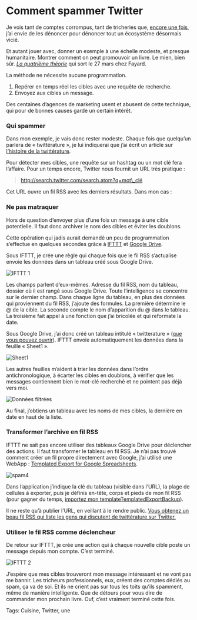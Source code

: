 # Comment spammer Twitter

Je vois tant de comptes corrompus, tant de tricheries que, [encore une fois](http://blog.tcrouzet.com/2009/09/24/qui-a-la-plus-grosse-quequette-sur-twitter/), j’ai envie de les dénoncer pour dénoncer tout un écosystème désormais vicié.

Et autant jouer avec, donner un exemple à une échelle modeste, et presque humanitaire. Montrer comment on peut promouvoir un livre. Le mien, bien sûr. [*La quatrième théorie*](http://blog.tcrouzet.com/la-quatrieme-theorie/) qui sort le 27 mars chez Fayard.

La méthode ne nécessite aucune programmation.

1. Repérer en temps réel les cibles avec une requête de recherche.
2. Envoyez aux cibles un message.

Des centaines d’agences de marketing usent et abusent de cette technique, qui pour de bonnes causes garde un certain intérêt.

### Qui spammer

Dans mon exemple, je vais donc rester modeste. Chaque fois que quelqu’un parlera de « twittérature », je lui indiquerai que j’ai écrit un article sur [l’histoire de la twittérature](http://blog.tcrouzet.com/la-quatrieme-theorie/la-quatrieme-theorie-liens/).

Pour détecter mes cibles, une requête sur un hashtag ou un mot clé fera l’affaire. Pour un temps encore, Twitter nous fournit un URL très pratique :

> http://search.twitter.com/search.atom?q=mot\_clé

Cet URL ouvre un fil RSS avec les derniers résultats. Dans mon cas :

> 

### Ne pas matraquer

Hors de question d’envoyer plus d’une fois un message à une cible potentielle. Il faut donc archiver le nom des cibles et éviter les doublons.

Cette opération qui jadis aurait demandé un peu de programmation s’effectue en quelques secondes grâce à [IFTTT](https://ifttt.com) et [Google Drive](https://drive.google.com/).

Sous IFTTT, je crée une règle qui chaque fois que le fil RSS s’actualise envoie les données dans un tableau créé sous Google Drive.

![IFTTT 1](http://blog.tcrouzet.comhttps://tcrouzet.com/images_tc/2013/02/spam1.png)

Les champs parlent d’eux-mêmes. Adresse du fil RSS, nom du tableau, dossier où il est rangé sous Google Drive. Toute l’intelligence se concentre sur le dernier champ. Dans chaque ligne du tableau, en plus des données qui proviennent du fil RSS, j’ajoute des formules. La première détermine le @ de la cible. La seconde compte le nom d’apparition du @ dans le tableau. La troisième fait appel à une fonction que j’ai bricolée et qui reformate la date.

Sous Google Drive, j’ai donc créé un tableau intitulé « twitterature » ([que vous pouvez ouvrir](https://docs.google.com/spreadsheet/ccc?key=0AiBY7ykSG8t6dFZYOVFaSjB3cHpZYnVZZTU1bjFzNmc&usp=sharing)). IFTTT envoie automatiquement les données dans la feuille « Sheet1 ».

![Sheet1](http://blog.tcrouzet.comhttps://tcrouzet.com/images_tc/2013/02/spam2.png)

Les autres feuilles m’aident à trier les données dans l’ordre antichronologique, à écarter les cibles en doublons, à vérifier que les messages contiennent bien le mot-clé recherché et ne pointent pas déjà vers moi.

![Données filtrées](http://blog.tcrouzet.comhttps://tcrouzet.com/images_tc/2013/02/spam3.png)

Au final, j’obtiens un tableau avec les noms de mes cibles, la dernière en date en haut de la liste.

### Transformer l’archive en fil RSS

IFTTT ne sait pas encore utiliser des tableaux Google Drive pour déclencher des actions. Il faut transformer le tableau en fil RSS. Je n’ai pas trouvé comment créer un fil propre directement avec Google, j’ai utilisé une WebApp : [Templated Export for Google Spreadsheets](http://mashe.hawksey.info/2012/08/templated-export-for-google-spreadsheets/).

![spam4](http://blog.tcrouzet.comhttps://tcrouzet.com/images_tc/2013/02/spam4.png)

Dans l’application j’indique la clé du tableau (visible dans l’URL), la plage de cellules à exporter, puis je définis en-tête, corps et pieds de mon fil RSS (pour gagner du temps, [importez mon templateTemplatedExportBackup](http://blog.tcrouzet.comhttps://tcrouzet.com/images_tc/2013/02/TemplatedExportBackup.zip)).

Il ne reste qu’à publier l’URL, en veillant à le rendre public. [Vous obtenez un beau fil RSS qui liste les gens qui discutent de twittérature sur Twitter.](https://script.googleusercontent.com/a/macros/tcrouzet.com/echo?user_content_key=9Fk0aZtiJrx7JX25RI7xTKHNotApQWsPiTSugDPDBBgYXYzt6BrMIRX9JkX_Q27m6pjhS-4usPsZupWu27vELzsTJnCSb4xmOJmA1Yb3SEsKFZqtv3DaNYcMrmhZHmUMi80zadyHLKDuE4OM1Xou3CbWYcfMZpSH68n4RAo2RJyLoX8PfsiHKZ9sFnGLq3KJS8Lji8e3XvdzTgdPpJyKweAsE8hrKypHYAp_lQqK7-A6hKWAkHqsuc9yOkEvUYC_7BGWuhy35Hev6_VAgtvYnnX0za6dEiW5Ml0Z3HohRVhbv2QsER5KXw&lib=MGlh2xigtvLKmIg0Au-am1SLIwXiD5OKf)

### Utiliser le fil RSS comme déclencheur

De retour sur IFTTT, je crée une action qui à chaque nouvelle cible poste un message depuis mon compte. C’est terminé.

![IFTTT 2](http://blog.tcrouzet.comhttps://tcrouzet.com/images_tc/2013/02/spam5.png)

J’espère que mes cibles trouveront mon message intéressant et ne vont pas me bannir. Les tricheurs professionnels, eux, créent des comptes dédiés au spam, ça va de soi. Et ils ne crient pas sur tous les toits qu’ils spamment, même de manière intelligente. Que de détours pour vous dire de commander mon prochain livre. Ouf, c’est vraiment terminé cette fois.

Tags: Cuisine, Twitter, une